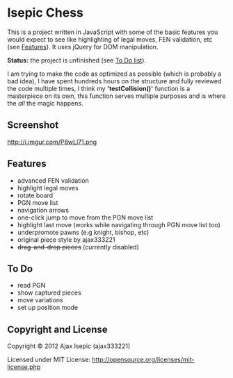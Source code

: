 Isepic Chess
================

This is a project written in JavaScript with some of the basic features you would expect to see like highlighting of legal moves, FEN validation, etc (see [Features](https://github.com/ajax333221/Isepic-Chess#features)). It uses jQuery for DOM manipulation.

**Status:** the project is unfinished (see [To Do list](https://github.com/ajax333221/Isepic-Chess#to-do)).

I am trying to make the code as optimized as possible (which is probably a bad idea), I have spent hundreds hours on the structure and fully reviewed the code multiple times, I think my **'testCollision()'** function is a masterpiece on its own, this function serves multiple purposes and is where the _all_ the magic happens.

Screenshot
-------------

http://i.imgur.com/P8wLl71.png

Features
-------------

- advanced FEN validation
- highlight legal moves
- rotate board
- PGN move list
- navigation arrows
- one-click jump to move from the PGN move list
- highlight last move (works while navigating through PGN move list too)
- underpromote pawns (e.g knight, bishop, etc)
- original piece style by ajax333221
- ~~drag-and-drop pieces~~ (currently disabled)

To Do
-------------

- read PGN
- show captured pieces
- move variations
- set up position mode

Copyright and License
-------------

Copyright © 2012 Ajax Isepic (ajax333221)

Licensed under MIT License: http://opensource.org/licenses/mit-license.php

